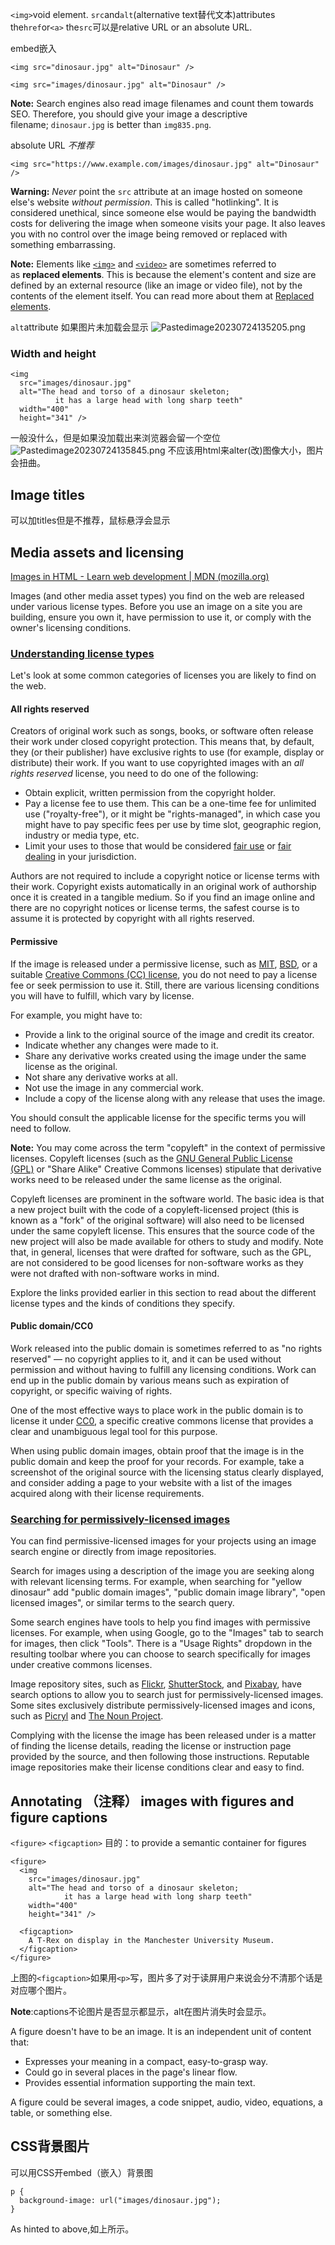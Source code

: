 `<img>`void element.
`src`and`alt`(alternative text替代文本)attributes
the`href`or`<a>`
the`src`可以是relative URL or an absolute URL.

embed嵌入
```
<img src="dinosaur.jpg" alt="Dinosaur" />
```
```
<img src="images/dinosaur.jpg" alt="Dinosaur" />
```

**Note:** Search engines also read image filenames and count them towards SEO. Therefore, you should give your image a descriptive filename; `dinosaur.jpg` is better than `img835.png`.

absolute URL
*不推荐*
```
<img src="https://www.example.com/images/dinosaur.jpg" alt="Dinosaur" />
```

**Warning:** _Never_ point the `src` attribute at an image hosted on someone else's website _without permission_. This is called "hotlinking". It is considered unethical, since someone else would be paying the bandwidth costs for delivering the image when someone visits your page. It also leaves you with no control over the image being removed or replaced with something embarrassing.

**Note:** Elements like [`<img>`](https://developer.mozilla.org/en-US/docs/Web/HTML/Element/img) and [`<video>`](https://developer.mozilla.org/en-US/docs/Web/HTML/Element/video) are sometimes referred to as **replaced elements**. This is because the element's content and size are defined by an external resource (like an image or video file), not by the contents of the element itself. You can read more about them at [Replaced elements](https://developer.mozilla.org/en-US/docs/Web/CSS/Replaced_element).

`alt`attribute
如果图片未加载会显示
![Pastedimage20230724135205.png](../../img/Pastedimage20230724135205.png)
### Width and height
```
<img
  src="images/dinosaur.jpg"
  alt="The head and torso of a dinosaur skeleton;
          it has a large head with long sharp teeth"
  width="400"
  height="341" />
```
一般没什么，但是如果没加载出来浏览器会留一个空位
![Pastedimage20230724135845.png](../../img/Pastedimage20230724135845.png)
不应该用html来alter(改)图像大小，图片会扭曲。

## Image titles
可以加titles但是不推荐，鼠标悬浮会显示

## Media assets and licensing
[Images in HTML - Learn web development | MDN (mozilla.org)](https://developer.mozilla.org/en-US/docs/Learn/HTML/Multimedia_and_embedding/Images_in_HTML#media_assets_and_licensing)

Images (and other media asset types) you find on the web are released under various license types. Before you use an image on a site you are building, ensure you own it, have permission to use it, or comply with the owner's licensing conditions.

### [Understanding license types](https://developer.mozilla.org/en-US/docs/Learn/HTML/Multimedia_and_embedding/Images_in_HTML#understanding_license_types)

Let's look at some common categories of licenses you are likely to find on the web.

#### All rights reserved

Creators of original work such as songs, books, or software often release their work under closed copyright protection. This means that, by default, they (or their publisher) have exclusive rights to use (for example, display or distribute) their work. If you want to use copyrighted images with an _all rights reserved_ license, you need to do one of the following:

- Obtain explicit, written permission from the copyright holder.
- Pay a license fee to use them. This can be a one-time fee for unlimited use ("royalty-free"), or it might be "rights-managed", in which case you might have to pay specific fees per use by time slot, geographic region, industry or media type, etc.
- Limit your uses to those that would be considered [fair use](https://fairuse.stanford.edu/overview/fair-use/what-is-fair-use/) or [fair dealing](https://www.bl.uk/business-and-ip-centre/articles/fair-dealing-copyright-explained) in your jurisdiction.

Authors are not required to include a copyright notice or license terms with their work. Copyright exists automatically in an original work of authorship once it is created in a tangible medium. So if you find an image online and there are no copyright notices or license terms, the safest course is to assume it is protected by copyright with all rights reserved.

#### Permissive

If the image is released under a permissive license, such as [MIT](https://mit-license.org/), [BSD](https://opensource.org/license/BSD-3-clause/), or a suitable [Creative Commons (CC) license](https://creativecommons.org/choose/), you do not need to pay a license fee or seek permission to use it. Still, there are various licensing conditions you will have to fulfill, which vary by license.

For example, you might have to:

- Provide a link to the original source of the image and credit its creator.
- Indicate whether any changes were made to it.
- Share any derivative works created using the image under the same license as the original.
- Not share any derivative works at all.
- Not use the image in any commercial work.
- Include a copy of the license along with any release that uses the image.

You should consult the applicable license for the specific terms you will need to follow.

**Note:** You may come across the term "copyleft" in the context of permissive licenses. Copyleft licenses (such as the [GNU General Public License (GPL)](https://www.gnu.org/licenses/gpl-3.0.en.html) or "Share Alike" Creative Commons licenses) stipulate that derivative works need to be released under the same license as the original.

Copyleft licenses are prominent in the software world. The basic idea is that a new project built with the code of a copyleft-licensed project (this is known as a "fork" of the original software) will also need to be licensed under the same copyleft license. This ensures that the source code of the new project will also be made available for others to study and modify. Note that, in general, licenses that were drafted for software, such as the GPL, are not considered to be good licenses for non-software works as they were not drafted with non-software works in mind.

Explore the links provided earlier in this section to read about the different license types and the kinds of conditions they specify.

#### Public domain/CC0

Work released into the public domain is sometimes referred to as "no rights reserved" — no copyright applies to it, and it can be used without permission and without having to fulfill any licensing conditions. Work can end up in the public domain by various means such as expiration of copyright, or specific waiving of rights.

One of the most effective ways to place work in the public domain is to license it under [CC0](https://creativecommons.org/share-your-work/public-domain/cc0/), a specific creative commons license that provides a clear and unambiguous legal tool for this purpose.

When using public domain images, obtain proof that the image is in the public domain and keep the proof for your records. For example, take a screenshot of the original source with the licensing status clearly displayed, and consider adding a page to your website with a list of the images acquired along with their license requirements.

### [Searching for permissively-licensed images](https://developer.mozilla.org/en-US/docs/Learn/HTML/Multimedia_and_embedding/Images_in_HTML#searching_for_permissively-licensed_images)

You can find permissive-licensed images for your projects using an image search engine or directly from image repositories.

Search for images using a description of the image you are seeking along with relevant licensing terms. For example, when searching for "yellow dinosaur" add "public domain images", "public domain image library", "open licensed images", or similar terms to the search query.

Some search engines have tools to help you find images with permissive licenses. For example, when using Google, go to the "Images" tab to search for images, then click "Tools". There is a "Usage Rights" dropdown in the resulting toolbar where you can choose to search specifically for images under creative commons licenses.

Image repository sites, such as [Flickr](https://flickr.com/), [ShutterStock](https://www.shutterstock.com/), and [Pixabay](https://pixabay.com/), have search options to allow you to search just for permissively-licensed images. Some sites exclusively distribute permissively-licensed images and icons, such as [Picryl](https://picryl.com/) and [The Noun Project](https://thenounproject.com/).

Complying with the license the image has been released under is a matter of finding the license details, reading the license or instruction page provided by the source, and then following those instructions. Reputable image repositories make their license conditions clear and easy to find.

## Annotating （注释） images with figures and figure captions
`<figure>` `<figcaption>`
目的：to provide a semantic container for figures
```
<figure>
  <img
    src="images/dinosaur.jpg"
    alt="The head and torso of a dinosaur skeleton;
            it has a large head with long sharp teeth"
    width="400"
    height="341" />

  <figcaption>
    A T-Rex on display in the Manchester University Museum.
  </figcaption>
</figure>
```
上图的`<figcaption>`如果用`<p>`写，图片多了对于读屏用户来说会分不清那个话是对应哪个图片。

**Note**:captions不论图片是否显示都显示，alt在图片消失时会显示。

A figure doesn't have to be an image. It is an independent unit of content that:

- Expresses your meaning in a compact, easy-to-grasp way.
- Could go in several places in the page's linear flow.
- Provides essential information supporting the main text.

A figure could be several images, a code snippet, audio, video, equations, a table, or something else.

## CSS背景图片
可以用CSS开embed（嵌入）背景图

```
p {
  background-image: url("images/dinosaur.jpg");
}
```

As hinted to above,如上所示。